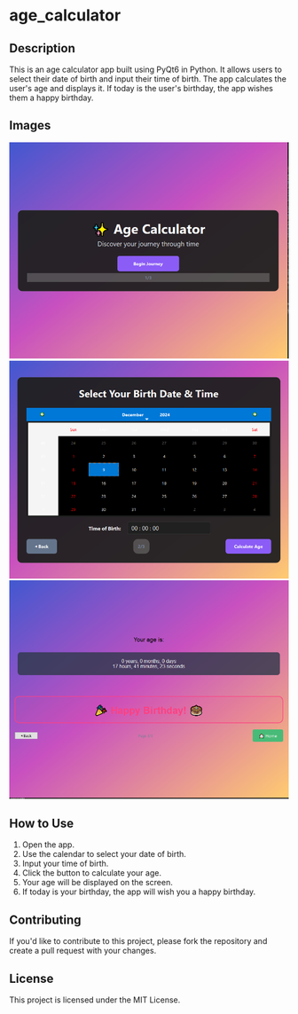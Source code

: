# age_calculator

## Description
This is an age calculator app built using PyQt6 in Python. It allows users to select their date of birth and input their time of birth. The app calculates the user's age and displays it. If today is the user's birthday, the app wishes them a happy birthday.

## Images
![Capture1](Capture1.PNG)
![Capture2](Capture2.PNG)
![Capture3](Capture3.PNG)

## How to Use
1. Open the app.
2. Use the calendar to select your date of birth.
3. Input your time of birth.
4. Click the button to calculate your age.
5. Your age will be displayed on the screen.
6. If today is your birthday, the app will wish you a happy birthday.

## Contributing
If you'd like to contribute to this project, please fork the repository and create a pull request with your changes. 

## License
This project is licensed under the MIT License.
 
 